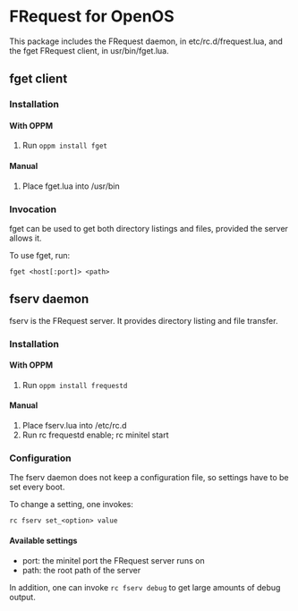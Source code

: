 # FRequest for OpenOS

This package includes the FRequest daemon, in etc/rc.d/frequest.lua, and the fget FRequest client, in usr/bin/fget.lua.

## fget client

### Installation

#### With OPPM

1. Run `oppm install fget`

#### Manual

1. Place fget.lua into /usr/bin

### Invocation

fget can be used to get both directory listings and files, provided the server allows it.

To use fget, run:

```
fget <host[:port]> <path>
```

## fserv daemon

fserv is the FRequest server. It provides directory listing and file transfer.

### Installation

#### With OPPM

1. Run `oppm install frequestd`

#### Manual

1. Place fserv.lua into /etc/rc.d
2. Run rc frequestd enable; rc minitel start

### Configuration

The fserv daemon does not keep a configuration file, so settings have to be set every boot.

To change a setting, one invokes:

`rc fserv set_<option> value`

#### Available settings

- port: the minitel port the FRequest server runs on
- path: the root path of the server

In addition, one can invoke `rc fserv debug` to get large amounts of debug output.
